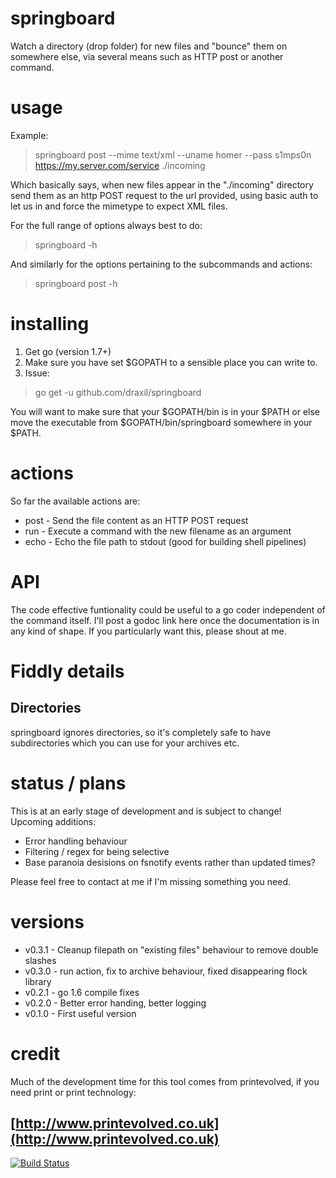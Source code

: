 # springboard
Watch a directory (drop folder) for new files and "bounce" them on somewhere else, via several means such as HTTP post or another command.

# usage

Example:

> springboard post --mime text/xml --uname homer --pass s1mps0n https://my.server.com/service ./incoming

Which basically says, when new files appear in the "./incoming" directory send them as an http POST request to the url provided, using basic auth to let us in and force the mimetype to expect XML files.

For the full range of options always best to do:

> springboard -h
 
And similarly for the options pertaining to the subcommands and actions:
 
> springboard post -h

# installing

1. Get go (version 1.7+)
2. Make sure you have set $GOPATH to a sensible place you can write to. 
3. Issue:
> go get -u github.com/draxil/springboard

You will want to make sure that your $GOPATH/bin is in your $PATH or else move the executable from $GOPATH/bin/springboard somewhere in your $PATH.

# actions
 
 So far the available actions are:
 
 * post - Send the file content as an HTTP POST request
 * run  - Execute a command with the new filename as an argument  
 * echo - Echo the file path to stdout (good for building shell pipelines)
 
# API

The code effective funtionality could be useful to a go coder independent of the command itself. I'll post a godoc link here once the documentation is in any kind of shape. If you particularly want this, please shout at me.

# Fiddly details

## Directories

springboard ignores directories, so it's completely safe to have subdirectories which you can use for your archives etc.

# status / plans
 
 This is at an early stage of development and is subject to change! Upcoming additions:
 
* Error handling behaviour
* Filtering / regex for being selective
* Base paranoia desisions on fsnotify events rather than updated times?

Please feel free to contact at me if I'm missing something you need.

# versions

* v0.3.1 - Cleanup filepath on "existing files" behaviour to remove double slashes
* v0.3.0 - run action, fix to archive behaviour, fixed disappearing flock library
* v0.2.1 - go 1.6 compile fixes
* v0.2.0 - Better error handing, better logging
* v0.1.0 - First useful version


# credit

Much of the development time for this tool comes from printevolved, if you need print or print technology:

[http://www.printevolved.co.uk](http://www.printevolved.co.uk)
--
[![Build Status](https://travis-ci.org/draxil/springboard.svg?branch=master)](https://travis-ci.org/draxil/springboard)
